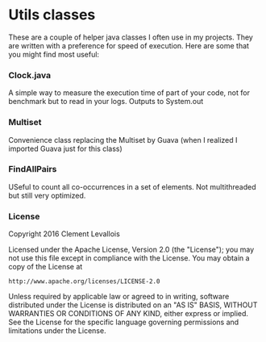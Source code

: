 # Utils classes 
These are a couple of helper java classes I often use in my projects. They are written with a preference for speed of execution. Here are some that you might find most useful:  


### Clock.java
A simple way to measure the execution time of part of your code, not for benchmark but to read in your logs. Outputs to System.out

### Multiset
Convenience class replacing the Multiset by Guava (when I realized I imported Guava just for this class)

### FindAllPairs
USeful to count all co-occurrences in a set of elements. Not multithreaded but still very optimized.

### License
Copyright 2016 Clement Levallois

Licensed under the Apache License, Version 2.0 (the "License");
you may not use this file except in compliance with the License.
You may obtain a copy of the License at

    http://www.apache.org/licenses/LICENSE-2.0

Unless required by applicable law or agreed to in writing, software
distributed under the License is distributed on an "AS IS" BASIS,
WITHOUT WARRANTIES OR CONDITIONS OF ANY KIND, either express or implied.
See the License for the specific language governing permissions and
limitations under the License.